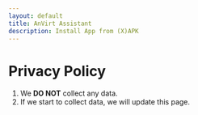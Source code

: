 ```yaml
---
layout: default
title: AnVirt Assistant
description: Install App from (X)APK
---
```


# Privacy Policy
1. We **DO NOT** collect any data.
2. If we start to collect data, we will update this page.
